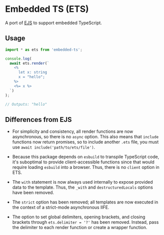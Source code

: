 # Embedded TS (ETS)

A port of [EJS](https://ejs.co) to support embedded TypeScript.

## Usage

```typescript
import * as ets from 'embedded-ts';

console.log(
  await ets.render(`
    <%
      let x: string
      x = "hello";
    %>
    <%= x %>
  `)
);

// Outputs: "hello"
```

## Differences from EJS

- For simplicity and consistency, all render functions are now asynchronous, so there is no `async` option. This also means that `include` functions now return promises, so to include another `.ets` file, you must use `await include('path/to/ets/file')`.

- Because this package depends on `esbuild` to transpile TypeScript code, it's suboptimal to provide client-accessible functions since that would require loading `esbuild` into a browser. Thus, there is no `client` option in ETS.

- The `with` statement is now always used internally to expose provided data to the template. Thus, the `_with` and `destructuredLocals` options have been removed.

- The `strict` option has been removed; all templates are now executed in the context of a strict-mode asynchronous IIFE.

- The option to set global delimiters, opening brackets, and closing brackets through `ets.delimiter = '?'` has been removed. Instead, pass the delimiter to each render function or create a wrapper function.

